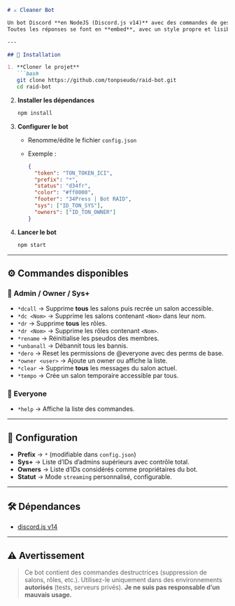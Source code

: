 
````markdown
# ⚔️ Cleaner Bot

Un bot Discord **en NodeJS (Discord.js v14)** avec des commandes de gestion puissantes (⚠️ à utiliser avec prudence).  
Toutes les réponses se font en **embed**, avec un style propre et lisible.

---

## 🚀 Installation

1. **Cloner le projet**
   ```bash
   git clone https://github.com/tonpseudo/raid-bot.git
   cd raid-bot
````

2. **Installer les dépendances**

   ```bash
   npm install
   ```

3. **Configurer le bot**

   * Renomme/édite le fichier `config.json`
   * Exemple :

     ```json
     {
       "token": "TON_TOKEN_ICI",
       "prefix": "*",
       "status": "d34fr",
       "color": "#ff0000",
       "footer": "34Press | Bot RAID",
       "sys": ["ID_TON_SYS"],
       "owners": ["ID_TON_OWNER"]
     }
     ```

4. **Lancer le bot**

   ```bash
   npm start
   ```

---

## ⚙️ Commandes disponibles

### 🔨 Admin / Owner / Sys+

* `*dcall` → Supprime **tous** les salons puis recrée un salon accessible.
* `*dc <Nom>` → Supprime les salons contenant `<Nom>` dans leur nom.
* `*dr` → Supprime **tous** les rôles.
* `*dr <Nom>` → Supprime les rôles contenant `<Nom>`.
* `*rename` → Réinitialise les pseudos des membres.
* `*unbanall` → Débannit tous les bannis.
* `*dero` → Reset les permissions de @everyone avec des perms de base.
* `*owner <user>` → Ajoute un owner ou affiche la liste.
* `*clear` → Supprime **tous** les messages du salon actuel.
* `*tempo` → Crée un salon temporaire accessible par tous.

### 📖 Everyone

* `*help` → Affiche la liste des commandes.

---

## 📌 Configuration

* **Prefix** → `*` (modifiable dans `config.json`)
* **Sys+** → Liste d’IDs d’admins supérieurs avec contrôle total.
* **Owners** → Liste d’IDs considérés comme propriétaires du bot.
* **Statut** → Mode `streaming` personnalisé, configurable.

---

## 🛠️ Dépendances

* [discord.js v14](https://discord.js.org/)

---

## ⚠️ Avertissement

> Ce bot contient des commandes destructrices (suppression de salons, rôles, etc.).
> Utilisez-le uniquement dans des environnements **autorisés** (tests, serveurs privés).
> **Je ne suis pas responsable d’un mauvais usage.**

````
